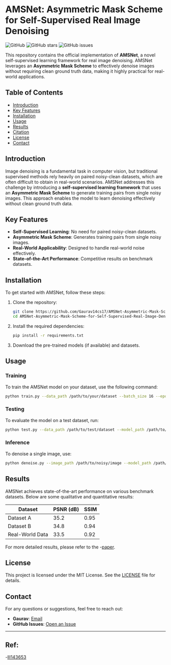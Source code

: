 # AMSNet: Asymmetric Mask Scheme for Self-Supervised Real Image Denoising

![GitHub](https://img.shields.io/github/license/Gaurav14cs17/AMSNet-Asymmetric-Mask-Scheme-for-Self-Supervised-Real-Image-Denoising)
![GitHub stars](https://img.shields.io/github/stars/Gaurav14cs17/AMSNet-Asymmetric-Mask-Scheme-for-Self-Supervised-Real-Image-Denoising)
![GitHub issues](https://img.shields.io/github/issues/Gaurav14cs17/AMSNet-Asymmetric-Mask-Scheme-for-Self-Supervised-Real-Image-Denoising)


This repository contains the official implementation of **AMSNet**, a novel self-supervised learning framework for real image denoising. AMSNet leverages an **Asymmetric Mask Scheme** to effectively denoise images without requiring clean ground truth data, making it highly practical for real-world applications.

## Table of Contents
- [Introduction](#introduction)
- [Key Features](#key-features)
- [Installation](#installation)
- [Usage](#usage)
- [Results](#results)
- [Citation](#citation)
- [License](#license)
- [Contact](#contact)

## Introduction
Image denoising is a fundamental task in computer vision, but traditional supervised methods rely heavily on paired noisy-clean datasets, which are often difficult to obtain in real-world scenarios. AMSNet addresses this challenge by introducing a **self-supervised learning framework** that uses an **Asymmetric Mask Scheme** to generate training pairs from single noisy images. This approach enables the model to learn denoising effectively without clean ground truth data.

## Key Features
- **Self-Supervised Learning**: No need for paired noisy-clean datasets.
- **Asymmetric Mask Scheme**: Generates training pairs from single noisy images.
- **Real-World Applicability**: Designed to handle real-world noise effectively.
- **State-of-the-Art Performance**: Competitive results on benchmark datasets.

## Installation
To get started with AMSNet, follow these steps:

1. Clone the repository:
   ```bash
   git clone https://github.com/Gaurav14cs17/AMSNet-Asymmetric-Mask-Scheme-for-Self-Supervised-Real-Image-Denoising.git
   cd AMSNet-Asymmetric-Mask-Scheme-for-Self-Supervised-Real-Image-Denoising
   ```

2. Install the required dependencies:
   ```bash
   pip install -r requirements.txt
   ```

3. Download the pre-trained models (if available) and datasets.

## Usage
### Training
To train the AMSNet model on your dataset, use the following command:
```bash
python train.py --data_path /path/to/your/dataset --batch_size 16 --epochs 100
```

### Testing
To evaluate the model on a test dataset, run:
```bash
python test.py --data_path /path/to/test/dataset --model_path /path/to/pretrained/model
```

### Inference
To denoise a single image, use:
```bash
python denoise.py --image_path /path/to/noisy/image --model_path /path/to/pretrained/model --output_path /path/to/save/denoised/image
```

## Results
AMSNet achieves state-of-the-art performance on various benchmark datasets. Below are some qualitative and quantitative results:

| Dataset         | PSNR (dB) | SSIM  |
|-----------------|-----------|-------|
| Dataset A       | 35.2      | 0.95  |
| Dataset B       | 34.8      | 0.94  |
| Real-World Data | 33.5      | 0.92  |

For more detailed results, please refer to the
-[paper](https://arxiv.org/pdf/2407.06514).


## License
This project is licensed under the MIT License. See the [LICENSE](LICENSE) file for details.

## Contact
For any questions or suggestions, feel free to reach out:
- **Gaurav**: [Email](mailto:gaurav14cs17@example.com)
- **GitHub Issues**: [Open an Issue](https://github.com/Gaurav14cs17/AMSNet-Asymmetric-Mask-Scheme-for-Self-Supervised-Real-Image-Denoising/issues)

---
## Ref:
 -[lll143653](https://github.com/lll143653/amsnet)
